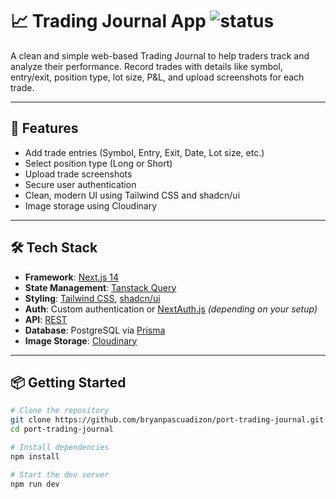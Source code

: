 # 📈 Trading Journal App ![status](https://img.shields.io/badge/status-in_progress-yellow)

A clean and simple web-based Trading Journal to help traders track and analyze their performance. Record trades with details like symbol, entry/exit, position type, lot size, P&L, and upload screenshots for each trade.

---

## 🚀 Features

- Add trade entries (Symbol, Entry, Exit, Date, Lot size, etc.)
- Select position type (Long or Short)
- Upload trade screenshots
- Secure user authentication
- Clean, modern UI using Tailwind CSS and shadcn/ui
- Image storage using Cloudinary

---

## 🛠️ Tech Stack

- **Framework**: [Next.js 14](https://nextjs.org/)
- **State Management**: [Tanstack Query](https://tanstack.com/query/latest)
- **Styling**: [Tailwind CSS](https://tailwindcss.com/), [shadcn/ui](https://ui.shadcn.com/)
- **Auth**: Custom authentication or [NextAuth.js](https://next-auth.js.org/) _(depending on your setup)_
- **API**: [REST](https://restfulapi.net/)
- **Database**: PostgreSQL via [Prisma](https://www.prisma.io/)
- **Image Storage**: [Cloudinary](https://cloudinary.com/)

---

## 📦 Getting Started

```bash
# Clone the repository
git clone https://github.com/bryanpascuadizon/port-trading-journal.git
cd port-trading-journal

# Install dependencies
npm install

# Start the dev server
npm run dev
```
